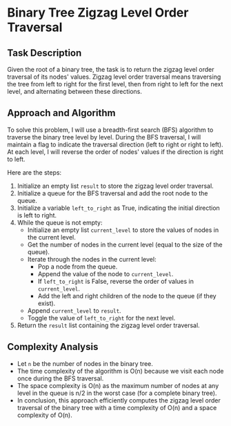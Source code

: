 # Binary Tree Zigzag Level Order Traversal

## Task Description
Given the root of a binary tree, the task is to return the zigzag level order traversal of its nodes' values. Zigzag level order traversal means traversing the tree from left to right for the first level, then from right to left for the next level, and alternating between these directions.

## Approach and Algorithm
To solve this problem, I will use a breadth-first search (BFS) algorithm to traverse the binary tree level by level. During the BFS traversal, I will maintain a flag to indicate the traversal direction (left to right or right to left). At each level, I will reverse the order of nodes' values if the direction is right to left.

Here are the steps:

1. Initialize an empty list `result` to store the zigzag level order traversal.
2. Initialize a queue for the BFS traversal and add the root node to the queue.
3. Initialize a variable `left_to_right` as True, indicating the initial direction is left to right.
4. While the queue is not empty:
   - Initialize an empty list `current_level` to store the values of nodes in the current level.
   - Get the number of nodes in the current level (equal to the size of the queue).
   - Iterate through the nodes in the current level:
     - Pop a node from the queue.
     - Append the value of the node to `current_level`.
     - If `left_to_right` is False, reverse the order of values in `current_level`.
     - Add the left and right children of the node to the queue (if they exist).
   - Append `current_level` to `result`.
   - Toggle the value of `left_to_right` for the next level.
5. Return the `result` list containing the zigzag level order traversal.

## Complexity Analysis
- Let `n` be the number of nodes in the binary tree.
- The time complexity of the algorithm is O(n) because we visit each node once during the BFS traversal.
- The space complexity is O(n) as the maximum number of nodes at any level in the queue is n/2 in the worst case (for a complete binary tree).
- In conclusion, this approach efficiently computes the zigzag level order traversal of the binary tree with a time complexity of O(n) and a space complexity of O(n).

